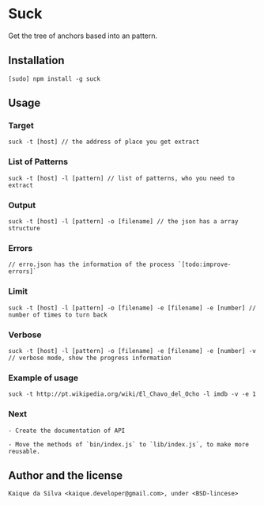 # Suck

Get the tree of anchors based into an pattern.

## Installation

    [sudo] npm install -g suck

## Usage

### Target

    suck -t [host] // the address of place you get extract

### List of Patterns

    suck -t [host] -l [pattern] // list of patterns, who you need to extract

### Output

    suck -t [host] -l [pattern] -o [filename] // the json has a array structure

### Errors

    // erro.json has the information of the process `[todo:improve-errors]`

### Limit

    suck -t [host] -l [pattern] -o [filename] -e [filename] -e [number] // number of times to turn back

### Verbose

    suck -t [host] -l [pattern] -o [filename] -e [filename] -e [number] -v // verbose mode, show the progress information

### Example of usage

    suck -t http://pt.wikipedia.org/wiki/El_Chavo_del_Ocho -l imdb -v -e 1 

### Next

    - Create the documentation of API

    - Move the methods of `bin/index.js` to `lib/index.js`, to make more reusable.

## Author and the license

    Kaique da Silva <kaique.developer@gmail.com>, under <BSD-lincese>
